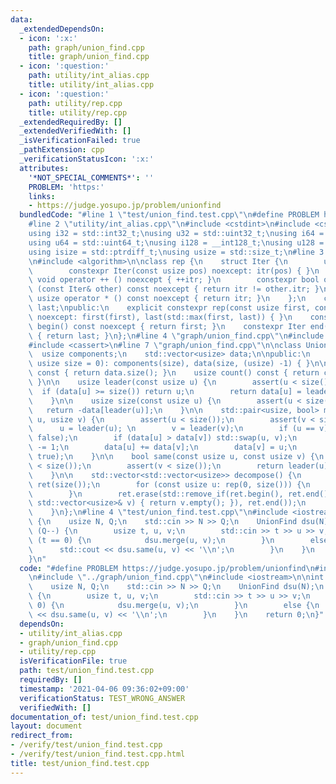 ```yaml
---
data:
  _extendedDependsOn:
  - icon: ':x:'
    path: graph/union_find.cpp
    title: graph/union_find.cpp
  - icon: ':question:'
    path: utility/int_alias.cpp
    title: utility/int_alias.cpp
  - icon: ':question:'
    path: utility/rep.cpp
    title: utility/rep.cpp
  _extendedRequiredBy: []
  _extendedVerifiedWith: []
  _isVerificationFailed: true
  _pathExtension: cpp
  _verificationStatusIcon: ':x:'
  attributes:
    '*NOT_SPECIAL_COMMENTS*': ''
    PROBLEM: 'https:'
    links:
    - https://judge.yosupo.jp/problem/unionfind
  bundledCode: "#line 1 \"test/union_find.test.cpp\"\n#define PROBLEM https://judge.yosupo.jp/problem/unionfind\n\
    #line 2 \"utility/int_alias.cpp\"\n#include <cstdint>\n#include <cstddef>\n\n\
    using i32 = std::int32_t;\nusing u32 = std::uint32_t;\nusing i64 = std::int64_t;\n\
    using u64 = std::uint64_t;\nusing i128 = __int128_t;\nusing u128 = __uint128_t;\n\
    using isize = std::ptrdiff_t;\nusing usize = std::size_t;\n#line 3 \"utility/rep.cpp\"\
    \n#include <algorithm>\n\nclass rep {\n    struct Iter {\n        usize itr;\n\
    \        constexpr Iter(const usize pos) noexcept: itr(pos) { }\n        constexpr\
    \ void operator ++ () noexcept { ++itr; }\n        constexpr bool operator !=\
    \ (const Iter& other) const noexcept { return itr != other.itr; }\n        constexpr\
    \ usize operator * () const noexcept { return itr; }\n    };\n    const Iter first,\
    \ last;\npublic:\n    explicit constexpr rep(const usize first, const usize last)\
    \ noexcept: first(first), last(std::max(first, last)) { }\n    constexpr Iter\
    \ begin() const noexcept { return first; }\n    constexpr Iter end() const noexcept\
    \ { return last; }\n};\n#line 4 \"graph/union_find.cpp\"\n#include <vector>\n\
    #include <cassert>\n#line 7 \"graph/union_find.cpp\"\n\nclass UnionFind {\n  \
    \  usize components;\n    std::vector<usize> data;\n\npublic:\n    explicit UnionFind(const\
    \ usize size = 0): components(size), data(size, (usize) -1) { }\n\n    usize size()\
    \ const { return data.size(); }\n    usize count() const { return components;\
    \ }\n\n    usize leader(const usize u) {\n        assert(u < size());\n      \
    \  if (data[u] >= size()) return u;\n        return data[u] = leader(data[u]);\n\
    \    }\n\n    usize size(const usize u) {\n        assert(u < size());\n     \
    \   return -data[leader(u)];\n    }\n\n    std::pair<usize, bool> merge(usize\
    \ u, usize v) {\n        assert(u < size());\n        assert(v < size());\n  \
    \      u = leader(u); \n        v = leader(v);\n        if (u == v) return std::make_pair(u,\
    \ false);\n        if (data[u] > data[v]) std::swap(u, v);\n        components\
    \ -= 1;\n        data[u] += data[v];\n        data[v] = u;\n        return std::make_pair(u,\
    \ true);\n    }\n\n    bool same(const usize u, const usize v) {\n        assert(u\
    \ < size());\n        assert(v < size());\n        return leader(u) == leader(v);\n\
    \    }\n\n    std::vector<std::vector<usize>> decompose() {\n        std::vector<std::vector<usize>>\
    \ ret(size());\n        for (const usize u: rep(0, size())) {\n            ret[leader(u)].push_back(u);\n\
    \        }\n        ret.erase(std::remove_if(ret.begin(), ret.end(), [&](const\
    \ std::vector<usize>& v) { return v.empty(); }), ret.end());\n        return ret;\n\
    \    }\n};\n#line 4 \"test/union_find.test.cpp\"\n#include <iostream>\n\nint main()\
    \ {\n    usize N, Q;\n    std::cin >> N >> Q;\n    UnionFind dsu(N);\n    while\
    \ (Q--) {\n        usize t, u, v;\n        std::cin >> t >> u >> v;\n        if\
    \ (t == 0) {\n            dsu.merge(u, v);\n        }\n        else {\n      \
    \      std::cout << dsu.same(u, v) << '\\n';\n        }\n    }\n    return 0;\n\
    }\n"
  code: "#define PROBLEM https://judge.yosupo.jp/problem/unionfind\n#include \"../utility/int_alias.cpp\"\
    \n#include \"../graph/union_find.cpp\"\n#include <iostream>\n\nint main() {\n\
    \    usize N, Q;\n    std::cin >> N >> Q;\n    UnionFind dsu(N);\n    while (Q--)\
    \ {\n        usize t, u, v;\n        std::cin >> t >> u >> v;\n        if (t ==\
    \ 0) {\n            dsu.merge(u, v);\n        }\n        else {\n            std::cout\
    \ << dsu.same(u, v) << '\\n';\n        }\n    }\n    return 0;\n}"
  dependsOn:
  - utility/int_alias.cpp
  - graph/union_find.cpp
  - utility/rep.cpp
  isVerificationFile: true
  path: test/union_find.test.cpp
  requiredBy: []
  timestamp: '2021-04-06 09:36:02+09:00'
  verificationStatus: TEST_WRONG_ANSWER
  verifiedWith: []
documentation_of: test/union_find.test.cpp
layout: document
redirect_from:
- /verify/test/union_find.test.cpp
- /verify/test/union_find.test.cpp.html
title: test/union_find.test.cpp
---
```

